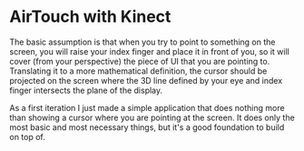 ﻿# AirTouch with Kinect

The basic assumption is that when you try to point to something on the screen, you will raise your index finger and place it in front of you, so it will cover (from your perspective) the piece of UI that you are pointing to. Translating it to a more mathematical definition, the cursor should be projected on the screen where the 3D line defined by your eye and index finger intersects the plane of the display.

As a first iteration I just made a simple application that does nothing more than showing a cursor where you are pointing at the screen. It does only the most basic and most necessary things, but it's a good foundation to build on top of.
